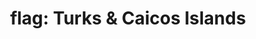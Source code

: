 ---
layout: smileys&emotion
title: "flag: Turks & Caicos Islands"
emoji: flag_turks_and_caicos_islands
permalink: 🇹🇨.html
image: assets/img/3moji/flag_turks_and_caicos_islands.png
---